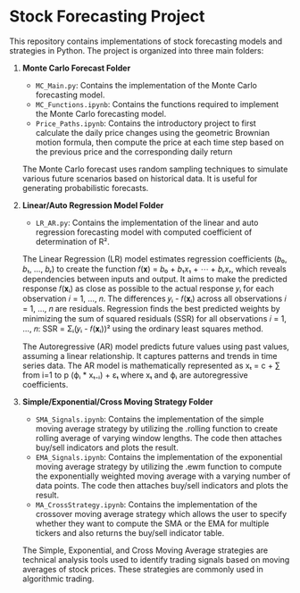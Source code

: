 # Stock Forecasting Project

This repository contains implementations of stock forecasting models and strategies in Python. The project is organized into three main folders:

1. **Monte Carlo Forecast Folder**
   - `MC_Main.py`: Contains the implementation of the Monte Carlo forecasting model.
   - `MC_Functions.ipynb`: Contains the functions required to implement the Monte Carlo forecasting model.
   - `Price_Paths.ipynb`: Contains the introductory project to first calculate the daily price changes using the geometric Brownian motion formula, then compute the price at each time step based on the previous price and the corresponding daily return

   The Monte Carlo forecast uses random sampling techniques to simulate various future scenarios based on historical data. It is useful for generating probabilistic forecasts.

2. **Linear/Auto Regression Model Folder**
   - `LR_AR.py`: Contains the implementation of the linear and auto regression forecasting model with computed coefficient of determination of R².

   The Linear Regression (LR) model estimates regression coefficients (𝑏₀, 𝑏₁, …, 𝑏ᵣ) to create the function 𝑓(𝐱) = 𝑏₀ + 𝑏₁𝑥₁ + ⋯ + 𝑏ᵣ𝑥ᵣ, which reveals dependencies between inputs and output. It aims to make the predicted response 𝑓(𝐱ᵢ) as close as         possible to the actual response 𝑦ᵢ for each observation 𝑖 = 1, …, 𝑛. The differences 𝑦ᵢ - 𝑓(𝐱ᵢ) across all observations 𝑖 = 1, …, 𝑛 are residuals. Regression finds the best predicted weights by minimizing the sum of squared residuals (SSR) for all       observations 𝑖 = 1, …, 𝑛: SSR = Σᵢ(𝑦ᵢ - 𝑓(𝐱ᵢ))² using the ordinary least squares method.

   The Autoregressive (AR) model predicts future values using past values, assuming a linear relationship. It captures patterns and trends in time series data. The AR model is mathematically represented as xₜ = c + ∑ from i=1 to p (ϕᵢ * xₜ₋ᵢ) + εₜ
   where xₜ and ϕᵢ are autoregressive coefficients.

3. **Simple/Exponential/Cross Moving Strategy Folder**
   - `SMA_Signals.ipynb`: Contains the implementation of the simple moving average strategy by utilizing the .rolling function to create rolling average of varying window lengths. The code then attaches buy/sell indicators and plots the result.
   - `EMA_Signals.ipynb`: Contains the implementation of the exponential moving average strategy by utilizing the .ewm function to compute the exponentially weighted moving average with a varying number of data points. The code then attaches buy/sell                            indicators and plots the result.
   - `MA_CrossStrategy.ipynb`: Contains the implementation of the crossover moving average strategy which allows the user to specify whether they want to compute the SMA or the EMA for multiple tickers and also returns the buy/sell indicator table.

   The Simple, Exponential, and Cross Moving Average strategies are technical analysis tools used to identify trading signals based on moving averages of stock prices. These strategies are commonly used in algorithmic trading.

